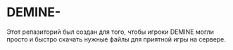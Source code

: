 # DEMINE-
Этот репазиторий был создан для того, чтобы игроки DEMINE могли просто и быстро
скачать нужные файлы для приятной игры на сервере.
